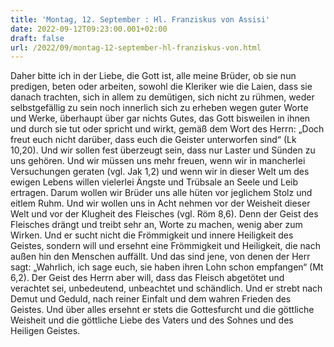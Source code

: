 ```yaml
---
title: 'Montag, 12. September : Hl. Franziskus von Assisi'
date: 2022-09-12T09:23:00.001+02:00
draft: false
url: /2022/09/montag-12-september-hl-franziskus-von.html
---
```


Daher bitte ich in der Liebe, die Gott ist, alle meine Brüder, ob sie nun predigen, beten oder arbeiten, sowohl die Kleriker wie die Laien, dass sie danach trachten, sich in allem zu demütigen, sich nicht zu rühmen, weder selbstgefällig zu sein noch innerlich sich zu erheben wegen guter Worte und Werke, überhaupt über gar nichts Gutes, das Gott bisweilen in ihnen und durch sie tut oder spricht und wirkt, gemäß dem Wort des Herrn: „Doch freut euch nicht darüber, dass euch die Geister unterworfen sind“ (Lk 10,20). Und wir sollen fest überzeugt sein, dass nur Laster und Sünden zu uns gehören. Und wir müssen uns mehr freuen, wenn wir in mancherlei Versuchungen geraten (vgl. Jak 1,2) und wenn wir in dieser Welt um des ewigen Lebens willen vielerlei Ängste und Trübsale an Seele und Leib ertragen. Darum wollen wir Brüder uns alle hüten vor jeglichem Stolz und eitlem Ruhm. Und wir wollen uns in Acht nehmen vor der Weisheit dieser Welt und vor der Klugheit des Fleisches (vgl. Röm 8,6). Denn der Geist des Fleisches drängt und treibt sehr an, Worte zu machen, wenig aber zum Wirken. Und er sucht nicht die Frömmigkeit und innere Heiligkeit des Geistes, sondern will und ersehnt eine Frömmigkeit und Heiligkeit, die nach außen hin den Menschen auffällt. Und das sind jene, von denen der Herr sagt: „Wahrlich, ich sage euch, sie haben ihren Lohn schon empfangen“ (Mt 6,2). Der Geist des Herrn aber will, dass das Fleisch abgetötet und verachtet sei, unbedeutend, unbeachtet und schändlich. Und er strebt nach Demut und Geduld, nach reiner Einfalt und dem wahren Frieden des Geistes. Und über alles ersehnt er stets die Gottesfurcht und die göttliche Weisheit und die göttliche Liebe des Vaters und des Sohnes und des Heiligen Geistes.